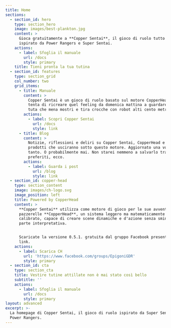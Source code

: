 ```yaml
---
title: Home
sections:
  - section_id: hero
    type: section_hero
    image: images/best-plankton.jpg
    content: >
      Gioca gratuitamente a **Copper Sentai**, il gioco di ruolo tutto italiano
      ispirato da Power Rangers e Super Sentai.
    actions:
      - label: Sfoglia il manuale
        url: /docs
        style: primary
    title: Tieni pronta la tua tutina
  - section_id: features
    type: section_grid
    col_number: two
    grid_items:
      - title: Manuale
        content: >
          Copper Sentai è un gioco di ruolo basato sul motore CopperHead che
          tenta di ricreare quel feeling da domenica mattina a guardare gente in
          tuta che mena mostri e tira crocche con robot alti cento metri.
        actions:
          - label: Scopri Copper Sentai
            url: /docs
            style: link
      - title: Blog
        content: >
          Notizie, riflessioni e deliri su Copper Sentai, CopperHead e tutti i
          prodotti che usciranno sotto questo motore. Aggiornato una volta ogni
          tanto. O probabilmente mai. Non starei nemmeno a salvarlo tra i
          preferiti, ecco.
        actions:
          - label: Guarda i post
            url: /blog
            style: link
  - section_id: copper-head
    type: section_content
    image: images/ch-logo.svg
    image_position: left
    title: Powered by CopperHead
    content: >
      **Copper Sentai** utilizza come motore di gioco per le sue avventure
      pazzerelle **CopperHead**, un sistema leggero ma matematicamente
      calibrato, capace di creare scene dinamiche e d'azione senza sminuire la
      parte interpretativa.


      Scaricate la versione 0.5.1. gratuita dal gruppo Facebook presente al
      link.
    actions:
      - label: Scarica CH
        url: 'https://www.facebook.com/groups/EpigoniGDR'
        style: primary
  - section_id: cta
    type: section_cta
    title: Vestire tutine attillate non è mai stato così bello
    subtitle: ''
    actions:
      - label: Sfoglia il manuale
        url: /docs
        style: primary
layout: advanced
excerpt: >-
  La homepage di Copper Sentai, il gioco di ruolo ispirato da Super Sentai e
  Power Rangers.
---
```


